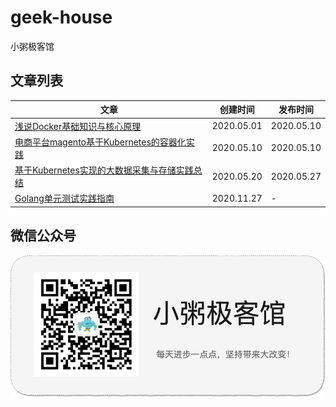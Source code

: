 # geek-house

小粥极客馆

## 文章列表

|文章|创建时间|发布时间|
--|--|--|
[浅说Docker基础知识与核心原理](basic-knowledge-and-core-principles-of-docker/README.md)|2020.05.01|2020.05.10| 
[电商平台magento基于Kubernetes的容器化实践](e-commerce-platform-magento-containerization-practice-based-on-kubernetes/README.md)|2020.05.10|2020.05.10|
[​基于Kubernetes实现的大数据采集与存储实践总结](summary-of-big-data-collection-and-storage-practices-based-on-kubernetes/README.md)|2020.05.20|2020.05.27|
[Golang单元测试实践指南](golang-unit-testing-practice-guide/README.md)|2020.11.27|-|


## 微信公众号

![](logo.jpg)